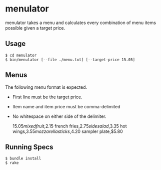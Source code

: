 # menulator

menulator takes a menu and calculates every combination of menu items
possible given a target price.

## Usage

    $ cd menulator
    $ bin/menulator [--file ./menu.txt] [--target-price 15.05]

## Menus

The following menu format is expected.

* First line must be the target price.
* Item name and item price must be comma-delimited
* No whitespace on either side of the delimiter.


    $15.05
    mixed fruit,$2.15
    french fries,$2.75
    side salad,$3.35
    hot wings,$3.55
    mozzarella sticks,$4.20
    sampler plate,$5.80


## Running Specs

    $ bundle install
    $ rake
